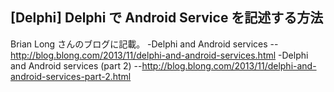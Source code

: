 ## [Delphi] Delphi で Android Service を記述する方法

Brian Long さんのブログに記載。
-Delphi and Android services
--http://blog.blong.com/2013/11/delphi-and-android-services.html
-Delphi and Android services (part 2)
--http://blog.blong.com/2013/11/delphi-and-android-services-part-2.html


